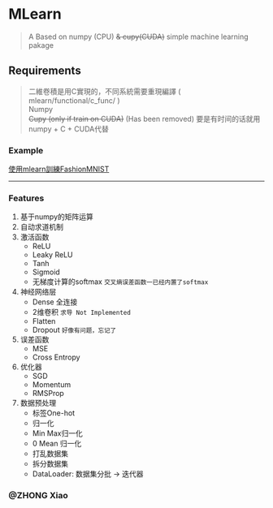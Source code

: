 # MLearn
> A Based on numpy (CPU) ~~& cupy(CUDA)~~ simple machine learning pakage

## Requirements
> 二維卷積是用C實現的，不同系統需要重現編譯 ( mlearn/functional/c_func/ )  
> Numpy  
> ~~Cupy (only if train on CUDA)~~ (Has been removed) 要是有时间的话就用numpy + C + CUDA代替

### Example
[使用mlearn訓練FashionMNIST](./mlearn_test.ipynb)

----
### Features
1. 基于numpy的矩阵运算
2. 自动求道机制
3. 激活函数
    - ReLU
    - Leaky ReLU
    - Tanh
    - Sigmoid
    - 无梯度计算的softmax `交叉熵误差函数一已经内置了softmax`
4. 神经网络层
    - Dense 全连接
    - 2维卷积 `求导 Not Implemented`
    - Flatten
    - Dropout `好像有问题，忘记了`
5. 误差函数
    - MSE
    - Cross Entropy
6. 优化器
    - SGD
    - Momentum
    - RMSProp
7. 数据预处理
    - 标签One-hot
    - 归一化
    - Min Max归一化
    - 0 Mean 归一化
    - 打乱数据集
    - 拆分数据集
    - DataLoader: 数据集分批 -> 迭代器
  
### @ZHONG Xiao
